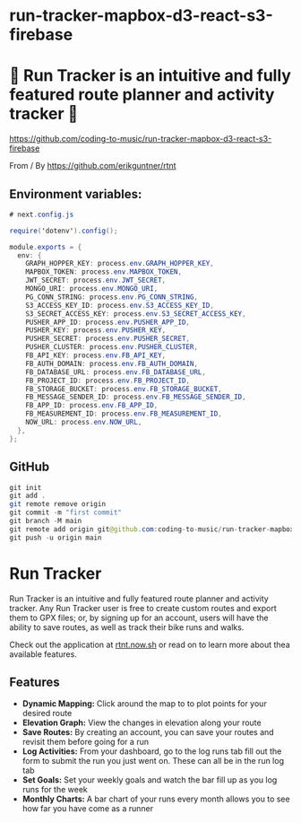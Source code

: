 # run-tracker-mapbox-d3-react-s3-firebase

# 🚀 Run Tracker is an intuitive and fully featured route planner and activity tracker 🚀

https://github.com/coding-to-music/run-tracker-mapbox-d3-react-s3-firebase

From / By https://github.com/erikguntner/rtnt

## Environment variables:

```java
# next.config.js

require('dotenv').config();

module.exports = {
  env: {
    GRAPH_HOPPER_KEY: process.env.GRAPH_HOPPER_KEY,
    MAPBOX_TOKEN: process.env.MAPBOX_TOKEN,
    JWT_SECRET: process.env.JWT_SECRET,
    MONGO_URI: process.env.MONGO_URI,
    PG_CONN_STRING: process.env.PG_CONN_STRING,
    S3_ACCESS_KEY_ID: process.env.S3_ACCESS_KEY_ID,
    S3_SECRET_ACCESS_KEY: process.env.S3_SECRET_ACCESS_KEY,
    PUSHER_APP_ID: process.env.PUSHER_APP_ID,
    PUSHER_KEY: process.env.PUSHER_KEY,
    PUSHER_SECRET: process.env.PUSHER_SECRET,
    PUSHER_CLUSTER: process.env.PUSHER_CLUSTER,
    FB_API_KEY: process.env.FB_API_KEY,
    FB_AUTH_DOMAIN: process.env.FB_AUTH_DOMAIN,
    FB_DATABASE_URL: process.env.FB_DATABASE_URL,
    FB_PROJECT_ID: process.env.FB_PROJECT_ID,
    FB_STORAGE_BUCKET: process.env.FB_STORAGE_BUCKET,
    FB_MESSAGE_SENDER_ID: process.env.FB_MESSAGE_SENDER_ID,
    FB_APP_ID: process.env.FB_APP_ID,
    FB_MEASUREMENT_ID: process.env.FB_MEASUREMENT_ID,
    NOW_URL: process.env.NOW_URL,
  },
};

```

## GitHub

```java
git init
git add .
git remote remove origin
git commit -m "first commit"
git branch -M main
git remote add origin git@github.com:coding-to-music/run-tracker-mapbox-d3-react-s3-firebase.git
git push -u origin main
```

# Run Tracker

Run Tracker is an intuitive and fully featured route planner and activity tracker. Any Run Tracker user is free to create custom routes and export them to GPX files; or, by signing up for an account, users will have the ability to save routes, as well as track their bike runs and walks.

Check out the application at [rtnt.now.sh](https://rtnt.now.sh/) or read on to learn more about thea available features.

## Features

- **Dynamic Mapping:** Click around the map to to plot points for your desired route
- **Elevation Graph:** View the changes in elevation along your route
- **Save Routes:** By creating an account, you can save your routes and revisit them before going for a run
- **Log Activities:** From your dashboard, go to the log runs tab fill out the form to submit the run you just went on. These can all be in the run log tab
- **Set Goals:** Set your weekly goals and watch the bar fill up as you log runs for the week
- **Monthly Charts:** A bar chart of your runs every month allows you to see how far you have come as a runner
